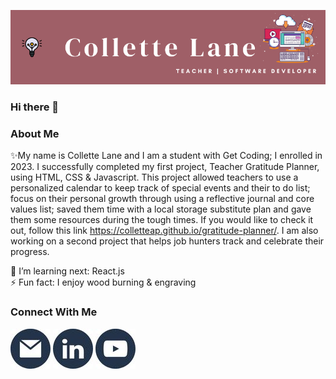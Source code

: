 ![Name](./images/colletteLane.png)

### Hi there 👋

### About Me
✨My name is Collette Lane and I am a student with Get Coding; I enrolled in 2023. I successfully completed my first project, Teacher Gratitude Planner, using HTML, CSS & Javascript.
This project allowed teachers to use a personalized calendar to keep track of special events and their to do list; focus on their personal growth through using a reflective journal and core values list; saved them time with a local storage substitute plan and gave them some resources during the tough times. If you would like to check it out, follow this link https://colletteap.github.io/gratitude-planner/. I am also working on a second project that helps job hunters track and celebrate their progress.

🌱 I’m learning next: React.js</br>
⚡ Fun fact: I enjoy wood burning & engraving

### Connect With Me

[![Email](./images/EMail.jpg)](mailto:garlandcollette@gmail.com)  [![Linkedin](./images/Linkedin.jpg)](https://www.linkedin.com/in/collettegarland/)  [![YouTube](./images/Youtube.jpg)](https://www.youtube.com/channel/UCWLX6J4_Ly1coIRbivJdtLA)



<!--
**colletteap/colletteap** is a ✨ _special_ ✨ repository because its `README.md` (this file) appears on your GitHub profile.

Here are some ideas to get you started:

- 🔭 I’m currently working on ...
- 🌱 I’m currently learning ...
- 👯 I’m looking to collaborate on ...
- 🤔 I’m looking for help with ...
- 💬 Ask me about ...
- 📫 How to reach me: ...
- 😄 Pronouns: ...
- ⚡ Fun fact: ...
-->
